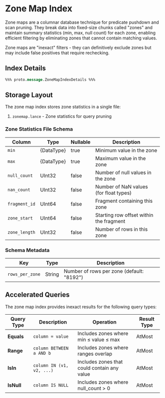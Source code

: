 # Zone Map Index

Zone maps are a columnar database technique for predicate pushdown and scan pruning.
They break data into fixed-size chunks called "zones" and maintain summary statistics
(min, max, null count) for each zone, enabling efficient filtering by eliminating
zones that cannot contain matching values.

Zone maps are "inexact" filters - they can definitively exclude zones but may include
false positives that require rechecking.

## Index Details

```protobuf
%%% proto.message.ZoneMapIndexDetails %%%
```

## Storage Layout

The zone map index stores zone statistics in a single file:

1. `zonemap.lance` - Zone statistics for query pruning

### Zone Statistics File Schema

| Column        | Type       | Nullable | Description                             |
|---------------|------------|----------|-----------------------------------------|
| `min`         | {DataType} | true     | Minimum value in the zone               |
| `max`         | {DataType} | true     | Maximum value in the zone               |
| `null_count`  | UInt32     | false    | Number of null values in the zone       |
| `nan_count`   | UInt32     | false    | Number of NaN values (for float types)  |
| `fragment_id` | UInt64     | false    | Fragment containing this zone           |
| `zone_start`  | UInt64     | false    | Starting row offset within the fragment |
| `zone_length` | UInt32     | false    | Number of rows in this zone             |

### Schema Metadata

| Key             | Type   | Description                               |
|-----------------|--------|-------------------------------------------|
| `rows_per_zone` | String | Number of rows per zone (default: "8192") |

## Accelerated Queries

The zone map index provides inexact results for the following query types:

| Query Type | Description               | Operation                                   | Result Type |
|------------|---------------------------|---------------------------------------------|-------------|
| **Equals** | `column = value`          | Includes zones where min ≤ value ≤ max      | AtMost      |
| **Range**  | `column BETWEEN a AND b`  | Includes zones where ranges overlap         | AtMost      |
| **IsIn**   | `column IN (v1, v2, ...)` | Includes zones that could contain any value | AtMost      |
| **IsNull** | `column IS NULL`          | Includes zones where null_count > 0         | AtMost      |